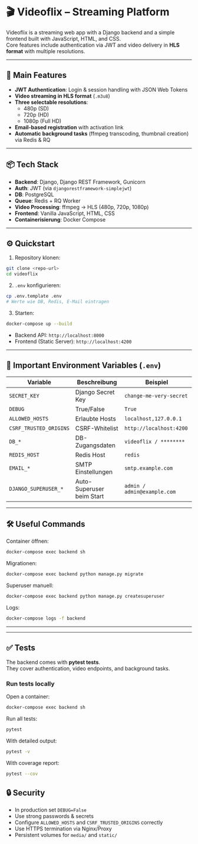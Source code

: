 # 🎬 Videoflix – Streaming Platform

Videoflix is a streaming web app with a Django backend and a simple frontend built with JavaScript, HTML, and CSS.  
Core features include authentication via JWT and video delivery in **HLS format** with multiple resolutions.

---

## 🚀 Main Features

- **JWT Authentication**: Login & session handling with JSON Web Tokens  
- **Video streaming in HLS format** (`.m3u8`)  
- **Three selectable resolutions**:  
  - 480p (SD)  
  - 720p (HD)  
  - 1080p (Full HD)  
- **Email-based registration** with activation link  
- **Automatic background tasks** (ffmpeg transcoding, thumbnail creation) via Redis & RQ  

---

## 📦 Tech Stack

- **Backend**: Django, Django REST Framework, Gunicorn  
- **Auth**: JWT (via `djangorestframework-simplejwt`)  
- **DB**: PostgreSQL  
- **Queue**: Redis + RQ Worker  
- **Video Processing**: ffmpeg → HLS (480p, 720p, 1080p)  
- **Frontend**: Vanilla JavaScript, HTML, CSS  
- **Containerisierung**: Docker Compose  

---

## ⚙️ Quickstart

1) Repository klonen:
```bash
git clone <repo-url>
cd videoflix
```

2) `.env` konfigurieren:
```bash
cp .env.template .env
# Werte wie DB, Redis, E-Mail eintragen
```

3) Starten:
```bash
docker-compose up --build
```
- Backend API: `http://localhost:8000`  
- Frontend (Static Server): `http://localhost:4200`  

---

## 🔑 Important Environment Variables (`.env`)

| Variable               | Beschreibung              | Beispiel                  |
|------------------------|---------------------------|---------------------------|
| `SECRET_KEY`           | Django Secret Key         | `change-me-very-secret`   |
| `DEBUG`                | True/False                | `True`                    |
| `ALLOWED_HOSTS`        | Erlaubte Hosts            | `localhost,127.0.0.1`     |
| `CSRF_TRUSTED_ORIGINS` | CSRF-Whitelist            | `http://localhost:4200`   |
| `DB_*`                 | DB-Zugangsdaten           | `videoflix / ********`    |
| `REDIS_HOST`           | Redis Host                | `redis`                   |
| `EMAIL_*`              | SMTP Einstellungen        | `smtp.example.com`        |
| `DJANGO_SUPERUSER_*`   | Auto-Superuser beim Start | `admin / admin@example.com` |

---

## 🛠️ Useful Commands

Container öffnen:
```bash
docker-compose exec backend sh
```

Migrationen:
```bash
docker-compose exec backend python manage.py migrate
```

Superuser manuell:
```bash
docker-compose exec backend python manage.py createsuperuser
```

Logs:
```bash
docker-compose logs -f backend
```

---


---

## ✅ Tests

The backend comes with **pytest tests**.  
They cover authentication, video endpoints, and background tasks.

### Run tests locally

Open a container:
```bash
docker-compose exec backend sh
```

Run all tests:
```bash
pytest
```

With detailed output:
```bash
pytest -v
```

With coverage report:
```bash
pytest --cov
```


## 🔒 Security

- In production set `DEBUG=False`  
- Use strong passwords & secrets  
- Configure `ALLOWED_HOSTS` and `CSRF_TRUSTED_ORIGINS` correctly  
- Use HTTPS termination via Nginx/Proxy  
- Persistent volumes for `media/` and `static/`  
